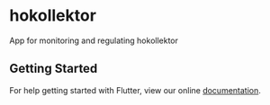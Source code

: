 # hokollektor

App for monitoring and regulating hokollektor

## Getting Started

For help getting started with Flutter, view our online
[documentation](https://flutter.io/).
